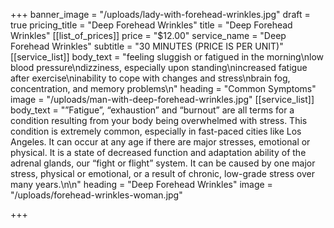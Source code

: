 +++
banner_image = "/uploads/lady-with-forehead-wrinkles.jpg"
draft = true
pricing_title = "Deep Forehead Wrinkles"
title = "Deep Forehead Wrinkles"
[[list_of_prices]]
price = "$12.00"
service_name = "Deep Forehead Wrinkles"
subtitle = "30 MINUTES (PRICE IS PER UNIT)"
[[service_list]]
body_text = "feeling sluggish or fatigued in the morning\nlow blood pressure\ndizziness, especially upon standing\nincreased fatigue after exercise\ninability to cope with changes and stress\nbrain fog, concentration, and memory problems\n"
heading = "Common Symptoms"
image = "/uploads/man-with-deep-forehead-wrinkles.jpg"
[[service_list]]
body_text = "”Fatigue”, “exhaustion” and “burnout” are all terms for a condition resulting from your body being overwhelmed with stress. This condition is extremely common, especially in fast-paced cities like Los Angeles. It can occur at any age if there are major stresses, emotional or physical. It is a state of decreased function and adaptation ability of the adrenal glands, our “fight or flight” system. It can be caused by one major stress, physical or emotional, or a result of chronic, low-grade stress over many years.\n\n"
heading = "Deep Forehead Wrinkles"
image = "/uploads/forehead-wrinkles-woman.jpg"

+++
